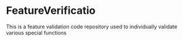 # FeatureVerificatio
This is a feature validation code repository used to individually validate various special functions
